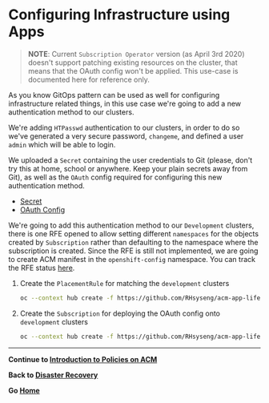 # Configuring Infrastructure using Apps

> **NOTE**: Current `Subscription Operator` version (as April 3rd 2020) doesn't support patching existing resources on the cluster, that means that the OAuth config won't be applied. This use-case is documented here for reference only.

As you know GitOps pattern can be used as well for configuring infrastructure related things, in this use case we're going to add a new authentication method to our clusters.

We're adding `HTPasswd` authentication to our clusters, in order to do so we've generated a very secure password, `changeme`, and defined a user `admin` which will be able to login.

We uploaded a `Secret` containing the user credentials to Git (please, don't try this at home, school or anywhere. Keep your plain secrets away from Git), as well as the `OAuth` config required
for configuring this new authentication method.

* [Secret](https://github.com/RHsyseng/acm-app-lifecycle-policies-lab/blob/infra/authentication/htpass-credentials.yam)
* [OAuth Config](https://github.com/RHsyseng/acm-app-lifecycle-policies-lab/blob/infra/authentication/htpasswd-oauth-config.yaml)

We're going to add this authentication method to our `Development` clusters, there is one RFE opened to allow setting different `namespaces` for the objects created by `Subscription` rather than defaulting to
the namespace where the subscription is created. Since the RFE is still not implemented, we are going to create ACM manifest in the `openshift-config` namespace. You can track the RFE status [here](https://github.com/open-cluster-management/backlog/issues/1295).

1. Create the `PlacementRule` for matching the `development` clusters

    ~~~sh
    oc --context hub create -f https://github.com/RHsyseng/acm-app-lifecycle-policies-lab/raw/master/acm-manifests/infra-gitops/00_placement_rule-dev.yaml
    ~~~
2. Create the `Subscription` for deploying the OAuth config onto `development` clusters

    ~~~sh
    oc --context hub create -f https://github.com/RHsyseng/acm-app-lifecycle-policies-lab/raw/master/acm-manifests/infra-gitops/01_subscription-oauth-htpasswd-config-dev.yaml
    ~~~

---

**Continue to [Introduction to Policies on ACM](./06_introduction_to_policies.md)**

**Back to [Disaster Recovery](./04_disaster_recovery.md)** 

**Go [Home](./README.md)**